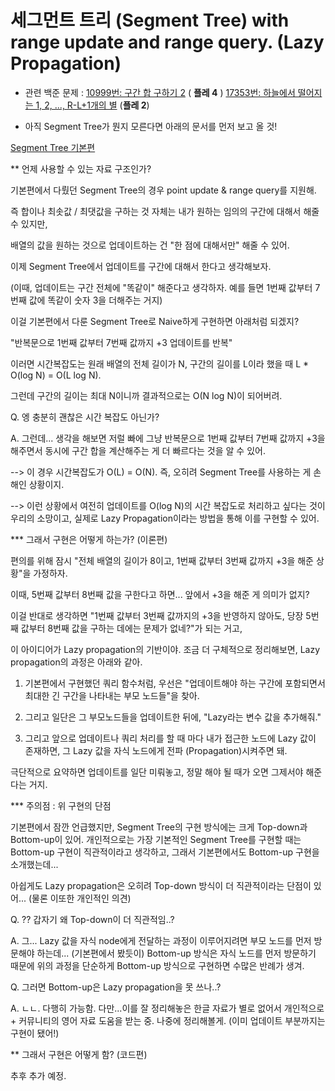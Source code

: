 # 세그먼트 트리 (Segment Tree) with range update and range query. (Lazy Propagation) 

- 관련 백준 문제 : 
  [10999번: 구간 합 구하기 2](https://www.acmicpc.net/problem/10999) ( **플레 4** )
  [17353번: 하늘에서 떨어지는 1, 2, ..., R-L+1개의 별](https://www.acmicpc.net/problem/17353) (**플레 2**) 


* 아직 Segment Tree가 뭔지 모른다면 아래의 문서를 먼저 보고 올 것!

[Segment Tree 기본편](https://github.com/MAZE-9TH-artillery-division/PS_team_note/blob/main/Data_Structure/Segment_Tree/Segment_Tree.md)


** 언제 사용할 수 있는 자료 구조인가? 

 기본편에서 다뤘던 Segment Tree의 경우 point update & range query를 지원해. 
 
 즉 합이나 최솟값 / 최댓값을 구하는 것 자체는 내가 원하는 임의의 구간에 대해서 해줄 수 있지만, 

 배열의 값을 원하는 것으로 업데이트하는 건 "한 점에 대해서만" 해줄 수 있어. 

 
 이제 Segment Tree에서 업데이트를 구간에 대해서 한다고 생각해보자. 

 (이때, 업데이트는 구간 전체에 "똑같이" 해준다고 생각하자. 예를 들면 1번째 값부터 7번째 값에 똑같이 숫자 3을 더해주는 거지)

 이걸 기본편에서 다룬 Segment Tree로 Naive하게 구현하면 아래처럼 되겠지? 

 "반복문으로 1번째 값부터 7번째 값까지 +3 업데이트를 반복" 

 이러면 시간복잡도는 원래 배열의 전체 길이가 N, 구간의 길이를 L이라 했을 때 L * O(log N) = O(L log N). 

 그런데 구간의 길이는 최대 N이니까 결과적으로는 O(N log N)이 되어버려. 


 Q. 엥 충분히 괜찮은 시간 복잡도 아닌가? 

 A. 그런데... 생각을 해보면 저럴 빠에 그냥 반복문으로 1번째 값부터 7번째 값까지 +3을 해주면서 동시에 구간 합을 계산해주는 게 더 빠르다는 것을 알 수 있어. 

  --> 이 경우 시간복잡도가 O(L) = O(N). 즉, 오히려 Segment Tree를 사용하는 게 손해인 상황이지. 

  --> 이런 상황에서 여전히 업데이트를 O(log N)의 시간 복잡도로 처리하고 싶다는 것이 우리의 소망이고, 실제로 Lazy Propagation이라는 방법을 통해 이를 구현할 수 있어. 



*** 그래서 구현은 어떻게 하는가? (이론편) 

 편의를 위해 잠시 "전체 배열의 길이가 8이고, 1번째 값부터 3번째 값까지 +3을 해준 상황"을 가정하자. 

 이때, 5번째 값부터 8번째 값을 구한다고 하면... 앞에서 +3을 해준 게 의미가 없지?

 이걸 반대로 생각하면 "1번째 값부터 3번째 값까지의 +3을 반영하지 않아도, 당장 5번째 값부터 8번째 값을 구하는 데에는 문제가 없네?"가 되는 거고, 

 이 아이디어가 Lazy propagation의 기반이야. 조금 더 구체적으로 정리해보면, Lazy propagation의 과정은 아래와 같아. 


 1. 기본편에서 구현했던 쿼리 함수처럼, 우선은 "업데이트해야 하는 구간에 포함되면서 최대한 긴 구간을 나타내는 부모 노드들"을 찾아. 
 
 2. 그리고 일단은 그 부모노드들을 업데이트한 뒤에, "Lazy라는 변수 값을 추가해줘." 

 3. 그리고 앞으로 업데이트나 쿼리 처리를 할 때 마다 내가 접근한 노드에 Lazy 값이 존재하면, 그 Lazy 값을 자식 노드에게 전파 (Propagation)시켜주면 돼.

 
 극단적으로 요약하면 업데이트를 일단 미뤄놓고, 정말 해야 될 때가 오면 그제서야 해준다는 거지. 

 
 *** 주의점 : 위 구현의 단점 

 기본편에서 잠깐 언급했지만, Segment Tree의 구현 방식에는 크게 Top-down과 Bottom-up이 있어. 개인적으로는 가장 기본적인 Segment Tree를 구현할 때는 Bottom-up 구현이 직관적이라고 생각하고, 그래서 기본편에서도 Bottom-up 구현을 소개했는데... 

 아쉽게도 Lazy propagation은 오히려 Top-down 방식이 더 직관적이라는 단점이 있어... (물론 이또한 개인적인 의견) 

 Q. ?? 갑자기 왜 Top-down이 더 직관적임..? 

 A. 그... Lazy 값을 자식 node에게 전달하는 과정이 이루어지려면 부모 노드를 먼저 방문해야 하는데... (기본편에서 봤듯이) Bottom-up 방식은 자식 노드를 먼저 방문하기 때문에 위의 과정을 단순하게 Bottom-up 방식으로 구현하면 수많은 반례가 생겨. 

 Q. 그러면 Bottom-up은 Lazy propagation을 못 쓰나..? 

 A. ㄴㄴ. 다행히 가능함. 다만...이를 잘 정리해놓은 한글 자료가 별로 없어서 개인적으로 + 커뮤니티의 영어 자료 도움을 받는 중. 나중에 정리해볼게. (이미 업데이트 부분까지는 구현이 됐어!) 


 ** 그래서 구현은 어떻게 함? (코드편) 

  추후 추가 예정. 